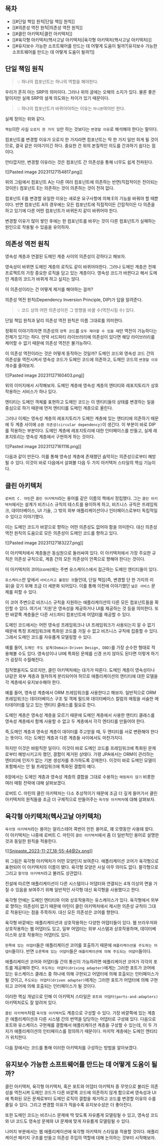 
## 목차

-  [[#단일 책임 원칙|단일 책임 원칙]]
-  [[#의존성 역전 원칙|의존성 역전 원칙]]
-  [[#클린 아키텍처|클린 아키텍처]]
-  [[#육각형 아키텍처(헥사고날 아키텍처)|육각형 아키텍처(헥사고날 아키텍처)]]
-  [[#유지보수 가능한 소프트웨어를 만드는 데 어떻게 도움이 될까?|유지보수 가능한 소프트웨어를 만드는 데 어떻게 도움이 될까?]]


## 단일 책임 원칙
> 💡 하나의 컴포넌트는 하나의 역할을 해야한다.

우리가 흔히 아는 SRP의 의미이다. 그러나 위의 글에는 오해의 소지가 있다. 물론 좋은 말이지만 실제 SRP의 설계 의도와는 차이가 있기 때문이다.

> 💡 하나의 컴포넌트가 바뀌어야하는 이유는 `하나뿐`여야만 한다.

실제 정의는 위와 같다.

`책임`이란 사실 `오로지 한 가지 일`만 하는 것보다는 `변경할 이유`로 해석해야 한다는 말이다.

컴포넌트를 변경할 이유가 오로지 한 가지라면 컴포넌트는 딱 한 가지 일만 하게 될 것이므로, 결국 같은 이야기이긴 하다. 중요한 건 위의 본질적인 의도를 간과하기 쉽다는 점이다.

안타깝지만, 변경할 이유라는 것은 컴포넌트 간 의존성을 통해 너무도 쉽게 전파된다.

![[Pasted image 20231127154817.png]]

위의 그림에서 컴포넌트 A는 다른 여러 컴포넌트에 의존하는 반면(직접적이든 전이되는 것이든) 컴포넌트 E는 의존하는 것이 의존하는 것이 전혀 없다.

컴포넌트 E를 변경할 유일한 이유는 새로운 요구사항에 의해 E의 기능을 바꿔야 할 때뿐이다. 반면 컴포넌트 A의 경우에는 모든 컴포넌트에 직접적이든 간접적이든 다 의존을 하고 있기에 다른 어떤 컴포넌트가 바뀌든지 같이 바뀌어야 한다.

변경할 이유가 많이 쌓인 후에는 한 컴포넌트를 바꾸는 것이 다른 컴포넌트가 실패하는 원인으로 작용될 수 있음을 유의하자.

## 의존성 역전 원칙
영속성 계층과 연결된 도메인 계층 사이의 의존성이 강하다고 해보자.

영속성이 바뀌면 도메인 계층의 로직도 같이 바뀌어야한다. 그러나 도메인 계층은 전체 프로젝트의 가장 중요한 로직을 담고 있는 계층이다. 영속성 코드가 바뀐다고 해서 도메인 계층의 코드가 바뀌게 하고 싶지는 않다.

이 의존성이라는 건 어떻게 제거를 해야하는 걸까?

의존성 역전 원칙(Dependency Inversion Principle, DIP)가 답을 알려준다.

> 💡 코드 상의 어떤 의존성이든 그 방향을 바꿀 수(역전시킬 수) 있다.

단일 책임 원칙과 달리 의존성 역전 원칙은 이름 그대로를 의미한다.

정확히 이야기하자면 의존성의 `양쪽 코드`를 `모두 제어할 수 있을 때`만 역전이 가능하다는 전제가 있기는 하다.
만약 서드파티 라이브러리에 의존성이 있다면 해당 라이브러리를 제어할 수 없기 때문에 의존성 역전은 불가능하다.

이 의존성 역전이라는 것은 어떻게 동작하는 것일까? 도메인 코드와 영속성 코드 간의 의존성을 역전시켜서 영속성 코드가 도메인 코드에 의존하고, 도메인 코드의 `변경할 이유` 개수를 줄여보자.

![[Pasted image 20231127160403.png]]

위의 이미지에서 시작해보자. 도메인 계층에 영속성 계층의 엔티티와 레포지토리가 상호작용하는 서비스가 하나 있다.

엔티티는 도메인 객체를 표현하고 도메인 코드는 이 엔티티들의 상태를 변경하는 일을 중심으로 하기 때문에 먼저 엔티티를 도메인 계층으로 올린다.

그러나 이제는 영속성 계층의 레포지토리가 도메인 계층에 있는 엔티티에 의존하기 때문에 두 계층 사이에 `순환 의존성(circular dependency)`이 생긴다. 이 부분이 바로 DIP를 적용하는 부분이다. 도메인 계층에 레포지토리에 대한 인터페이스를 만들고, 실제 레포지토리는 영속성 계층에서 구현하게 하는 것이다.

![[Pasted image 20231127161116.png]]

다음과 같이 만든다. 이를 통해 영속성 계층에 존재했던 숨막히는 의존성으로부터 해방될 수 있다. 이것이 바로 다음에서 살펴볼 다음 두 가지 아키텍처 스타일의 핵심 기능이다.

## 클린 아키텍처
`로버트 C. 마틴`은 `클린 아키텍처`라는 용어를 같은 이름의 책에서 정립했다. 그는 `클린 아키텍처`에서는 설계가 비즈니스 규칙의 테스트를 용이하게 하고, 비즈니스 규칙은 프레임워크, 데이터베이스, UI 기술, 그 밖의 외부 애플리케이션이나 인터페이스로부터 독립적일 수 있다고 이야기했다.

이는 도메인 코드가 바깥으로 향하는 어떤 의존성도 없어야 함을 의미한다. 대신 의존성 역전 원칙의 도움으로 모든 의존성이 도메인 코드를 향하고 있다.

![[Pasted image 20231127183227.png]]

이 아키텍처에서 계층들은 동심원으로 둘러싸여 있다. 이 아키텍처에서 가장 주요한 규칙은 의존성 규칙으로, 계층 간의 모든 의존성이 안쪽으로 향해야 한다는 것이다.

이 아키텍처의 코어(core)에는 주변 유스케이스에서 접근하는 도메인 엔티티들이 있다.

`유스케이스`란 앞에서 `서비스라고 불렀던 것`들인데, 단일 책임(즉, 변경할 단 한 가지의 이유)을 갖기 위해 조금 더 세분화 되어있다. 이를 통해 이전에 이야기했던 `넓은 서비스` 문제를 피할 수 있다. 

이 코어 주변으로 비즈니스 규칙을 지원하는 애플리케이션의 다른 모든 컴포넌트들을 확인할 수 있다. 여기서 '지원'은 영속성을 제공하거나 UI를 제공하는 것 등을 의미한다. 또한 바깥쪽 계층들은 다른 서드파티 컴포넌트에 어댑터를 제공할 수 있다.

도메인 코드에서는 어떤 영속성 프레임워크나 UI 프레임워크가 사용되는지 알 수 없기 때문에 특정 프레임워크에 특화된 코드를 가질 수 없고 비즈니스 규칙에 집중할 수 있다. 그래서 도메인 코드를 자유롭게 모델링할 수 있다.

예를 들어, `도메인 주도 설계(Domain-Driven Design, DDD)`를 가장 순수한 형태로 적용해볼 수도 있다. 영속성이나 UI에 특화된 문제를 신경 쓰지 않아도 된다면 이렇게 하기가 굉장히 수월해진다.

짐작했을지도 모르지만, 클린 아키텍처에는 대가가 따른다. 도메인 계층이 영속성이나 UI같은 외부 계층과 철저하게 분리되어야 하므로 애플리케이션의 엔티티에 대한 모델을 각 계층에서 유지보수해야 한다.

예를 들어, 영속성 계층에서 ORM 프레임워크를 사용한다고 해보자. 일반적으로 ORM 프레임워크는 데이터베이스 구조 및 객체 필드와 데이터베이스 칼럼의 매핑을 서술한 메타데이터를 담고 있는 엔티티 클래스를 필요로 한다. 

도메인 계층은 영속성 계층을 모르기 때문에 도메인 계층에서 사용한 엔티티 클래스를 영속성 계층에서 함께 사용할 수 없고 두 계층에서 각각 엔티티를 만들어야 한다.

즉,도메인 계층과 영속성 계층이 데이터를 주고받을 때, 두 엔티티를 서로 변환해야 한다는 뜻이다. 이는 도메인 계층과 다른 계층들 사이에서도 마찬가지다.

하지만 이것은 바람직한 일이다. 이것이 바로 도메인 코드를 프레임워크에 특화된 문제로부터 해방시키고자 했던, 결합이 제거된 상태다. 가령 JPA에서는 ORM이 관리하는 엔티티에 인자가 없는 기본 생성자를 추가하도록 강제한다. 이것이 바로 도메인 모델이 포함해서는 안 될 프레임워크에 특화된 결합의 예다.

8장에서는 도메인 계층과 영속성 계층의 결합을 그대로 수용하는 `매핑하지 않기` 비롯한 여러 매핑 전략에 대해 살펴보겠다.

로버트 C. 마틴의 클린 아키텍처는 다소 추상적이기 때문에 조금 더 깊게 들어가서 클린 아키텍처의 원칙들을 조금 더 구체적으로 만들어주는 `육각형 아키텍처`에 대해 살펴보자.


## 육각형 아키텍처(헥사고날 아키텍처)
`육각형 아키텍처`라는 용어는 알리스테어 콕번이 만든 용어로, 꽤 오랫동안 사용돼 왔다. 이 아키텍처는 나중에 로버트 C. 마틴이 `클린 아키텍처`에서 좀 더 일반적인 용어로 설명한 것과 동일한 원칙을 적용한다.

![[Snipaste_2023-11-27_18-55-44@2x.png]]

위 그림은 육각형 아키텍처가 어떤 모양인지 보여준다. 애플리케이션 코어가 육각형으로 표현되어 이 아키텍처의 이름이 됐다. 육각형 모양은 사실 아무 의미도 없다. 팔각형으로 그리고 `팔각형 아키텍처`라고 불러도 상관없다.

전설에 따르면 애플리케이션이 다른 시스템이나 어댑터와 연결되는 4개 이상의 면을 가질 수 있음을 보여주기 위해 일반적인 사각형 대신 육각형을 사용했다고 한다.

육각형 안에는 도메인 엔티티와 이와 상호작용하는 유스케이스가 있다. 육각형에서 외부로 향하는 의존성이 없기 때문에 마틴이 클린 아키텍처에서 제시한 의존성 규칙이 그대로 적용된다는 점을 주목하자. 대신 모든 의존성은 코어를 향한다.

육각형 바깥에는 애플리케이션과 상호작용하는 다양한 어댑터들이 있다. 웹 브라우저와 상호작용하는 웹 어댑터도 있고, 일부 어댑터는 외부 시스템과 상호작용하며, 데이터베이스와 상호 작용하는 어댑터도 있다.

`왼쪽에 있는 어댑터`들은 애플리케이션 코어를 호출하기 때문에 `애플리케이션을 주도하는 어댑터`들이다. 반면 `오른쪽에 있는 어댑터`들은 `애플리케이션에 의해 주도되는 어댑터`들이다.

애플리케이션 코어와 어댑터들 간의 통신이 가능하려면 애플리케이션 코어가 각각의 포트를 제공해야 한다. 
`주도하는 어댑터(driving adapter)`에게는 그러한 포트가 코어에 있는 유스케이스 클래스 중 하나에 의해 구현되고 어댑터에 의해 호출되는 인터페이스가 될 것이고, `주도되는 어댑터(driven adapter)`에게는 그러한 포트가 어댑터에 의해 구현되고 코어에 의해 호출되는 인터페이스가 될 것이다.

이러한 핵심 개념으로 인해 이 아키텍처 스타일은 `포트와 어댑터(ports-and-adapters)` 아키텍처로도 잘 알려져 있다. 

`클린 아키텍처`처럼 `육각형 아키텍처`도 계층으로 구성할 수 있다. 가장 바깥쪽에 있는 계층은 애플리케이션과 다른 시스템 간의 번역을 담당하는 어댑터로 구성돼 있다. 다음으로 포트와 유스케이스 구현체를 결합해서 애플리케이션 계층을 구성할 수 있는데, 이 두 가지가 애플리케이션의 인터페이스를 정의하기 때문이다. 마지막 계층에는 도메인 엔티티가 위치한다.

다음 장에서는 코드를 통해 이러한 아키텍처를 구성하는 방법을 알아보겠다.

## 유지보수 가능한 소프트웨어를 만드는 데 어떻게 도움이 될까?
클린 아키텍처, 육각형 아키텍처, 혹은 포트와 어댑터 아키텍처 중 무엇으로 불리든 의존성을 역전시켜 도메인 코드가 다른 바깥쪽 코드에 의존하지 않게 함으로써 영속성과 UI에 특화된 모든 문제로부터 도메인 로직의 결합을 제거하고 코드를 변경할 이유의 수를 줄일 수 있다. 그리고 변경할 이유가 적을수록 유지보수성은 더 좋아진다.

또한 도메인 코드는 비즈니스 문제에 딱 맞도록 자유롭게 모델링될 수 있고, 영속성 코드와 UI 코드도 영속성 문제와 UI 문제에 맞게 자유롭게 모델링될 수 있다.

나머지 부분에서는 웹 애플리케이션에 육각형 아키텍처 스타일을 적용할 것이다. 애플리케이션 패키지 구조를 만들고 의존성 주입의 역할에 대해 논의하는 것부터 시작해보자.